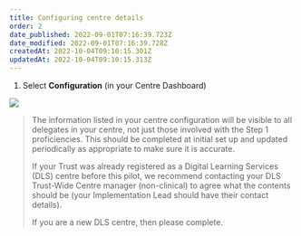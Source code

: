 ```yaml
---
title: Configuring centre details
order: 2
date_published: 2022-09-01T07:16:39.723Z
date_modified: 2022-09-01T07:16:39.728Z
createdAt: 2022-10-04T09:10:15.301Z
updatedAt: 2022-10-04T09:10:15.313Z
---
```

1. Select **Configuration** (in your Centre Dashboard)​

![](/img/ad-2-02-Config.jpg)

> The information listed in your centre configuration will be visible to all delegates in your centre, not just those involved with the Step 1 proficiencies. This should be completed at initial set up and updated periodically as appropriate to make sure it is accurate.​
>
> If your Trust was already registered as a Digital Learning Services (DLS) centre before this pilot, we recommend contacting your DLS Trust-Wide Centre manager (non-clinical) to agree what the contents should be (your Implementation Lead should have their contact details).​
>
> If you are a new DLS centre, then please complete.